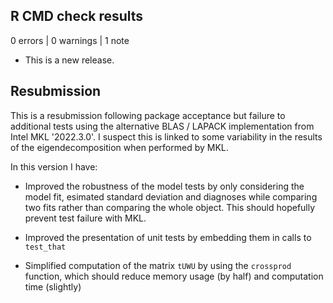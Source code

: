 ## R CMD check results

0 errors | 0 warnings | 1 note

* This is a new release.

## Resubmission

This is a resubmission following package acceptance but failure to additional tests using the alternative BLAS / LAPACK implementation from Intel MKL '2022.3.0'. I suspect this is linked to some variability in the results of the eigendecomposition when performed by MKL.

In this version I have:

* Improved the robustness of the model tests by only considering the model fit, esimated standard deviation and diagnoses while comparing two fits rather than comparing the whole object. This should hopefully prevent test failure with MKL.

* Improved the presentation of unit tests by embedding them in calls to `test_that`

* Simplified computation of the matrix `tUWU` by using the `crossprod` function, which should reduce memory usage (by half) and computation time (slightly)
